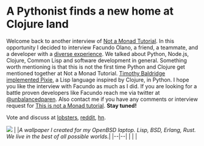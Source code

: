 # A Pythonist finds a new home at Clojure land

Welcome back to another interview of [Not a Monad Tutorial](https://notamonadtutorial.com/). In this opportunity I decided to interview Facundo Olano, a friend, a teammate, and a developer with a [diverse experience](https://github.com/facundoolano). We talked about Python, Node.js, Clojure, Common Lisp and software development in general. Something worth mentioning is that this is not the first time Python and Clojure get mentioned together at Not a Monad Tutorial. [Timothy Baldridge implemented Pixie](https://notamonadtutorial.com/indie-languages-interview-pixie-and-timothy-baldridge-cadbc36418dc), a Lisp language inspired by Clojure, in Python.
I hope you like the interview with Facundo as much as I did. If you are looking for a battle proven developers like Facundo reach me via twitter at [@unbalancedparen](http://twitter.com/unbalancedparen). Also contact me if you have any comments or interview request for [This is not a Monad tutorial](https://medium.com/this-is-not-a-monad-tutorial/). **Stay tuned!**

Vote and discuss at [lobsters](https://lobste.rs/s/nz28ef/pythonist_finds_new_home_at_clojure_land), [reddit](https://www.reddit.com/r/programming/comments/65ct5j/a_pythonist_finds_a_new_home_at_clojure_land/), [hn](https://news.ycombinator.com/item?id=14114624).

![](https://miro.medium.com/max/360/1*4XmtTGqxc82DyQwcpmr9pw.jpeg?q=20)
|  |*A wallpaper I created for my OpenBSD laptop. Lisp, BSD, Erlang, Rust. We live in the best of all possible worlds.*|
|--|--|
|  |  |
